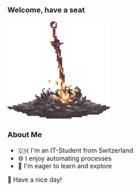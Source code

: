### Welcome, have a seat
![imagine a bonfire here](https://github.com/L-Ferrer/L-Ferrer/blob/main/img/bonfire.gif)

### About Me
- 🇨🇭 I'm an IT-Student from Switzerland
- ⚙️ I enjoy automating processes
- 🔭 I'm eager to learn and explore

👋 Have a nice day!

<!--
**L-Ferrer/L-Ferrer** is a ✨ _special_ ✨ repository because its `README.md` (this file) appears on your GitHub profile.

Here are some ideas to get you started:

- 🔭 I’m currently working on ...
- 🌱 I’m currently learning ...
- 👯 I’m looking to collaborate on ...
- 🤔 I’m looking for help with ...
- 💬 Ask me about ...
- 📫 How to reach me: ...
- 😄 Pronouns: ...
- ⚡ Fun fact: ...
-->
